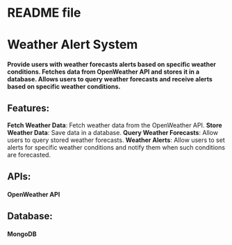 # README file

# Weather Alert System
#### Provide users with weather forecasts alerts based on specific weather conditions. Fetches data from OpenWeather API and stores it in a database. Allows users to query weather forecasts and receive alerts based on specific weather conditions.

## Features: 
**Fetch Weather Data**: Fetch weather data from the OpenWeather API.
**Store Weather Data**: Save data in a database.
**Query Weather Forecasts**: Allow users to query stored weather forecasts. 
**Weather Alerts**: Allow users to set alerts for specific weather conditions and notify them when such conditions are forecasted.

## APIs: 
#### OpenWeather API

## Database: 
#### MongoDB
